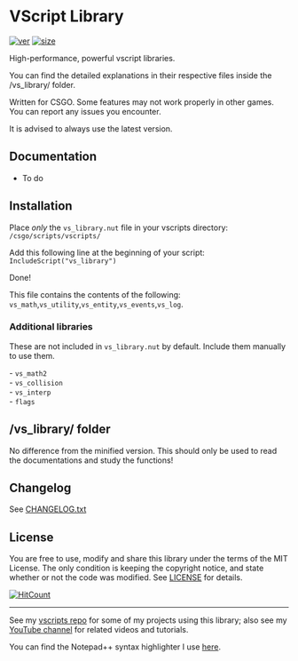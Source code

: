 # VScript Library
[![ver][]](https://github.com/samisalreadytaken/vs_library) [![size][]](/../../raw/master/vs_library.nut)

High-performance, powerful vscript libraries.

You can find the detailed explanations in their respective files inside the /vs_library/ folder.

Written for CSGO. Some features may not work properly in other games. You can report any issues you encounter.

It is advised to always use the latest version.

[ver]: https://img.shields.io/badge/vs__library-v2.32.3-informational
[size]: https://img.shields.io/github/size/samisalreadytaken/vs_library/vs_library.nut

## Documentation
* To do

## Installation
Place _only_ the `vs_library.nut` file in your vscripts directory: `/csgo/scripts/vscripts/`

Add this following line at the beginning of your script: `IncludeScript("vs_library")`

Done!

This file contains the contents of the following: `vs_math`,`vs_utility`,`vs_entity`,`vs_events`,`vs_log`.

### Additional libraries
These are not included in `vs_library.nut` by default. Include them manually to use them.

\- `vs_math2`  
\- `vs_collision`  
\- `vs_interp`  
\- `flags`  

## /vs_library/ folder
No difference from the minified version. This should only be used to read the documentations and study the functions!

## Changelog
See [CHANGELOG.txt](CHANGELOG.txt)

## License
You are free to use, modify and share this library under the terms of the MIT License. The only condition is keeping the copyright notice, and state whether or not the code was modified. See [LICENSE](LICENSE) for details.

[![HitCount][]](http://hits.dwyl.io/samisalreadytaken/vs_library)

[HitCount]: http://hits.dwyl.io/samisalreadytaken/vs_library.svg

---

See my [vscripts repo][] for some of my projects using this library; also see my [YouTube channel][] for related videos and tutorials.

You can find the Notepad++ syntax highlighter I use [here](https://gist.github.com/samisalreadytaken/5bcf322332074f31545ccb6651b88f2d).

[vscripts repo]: https://github.com/samisalreadytaken/vscripts
[YouTube channel]: https://www.youtube.com/channel/UCHOaOBOuH02ZW44SG201d-g
